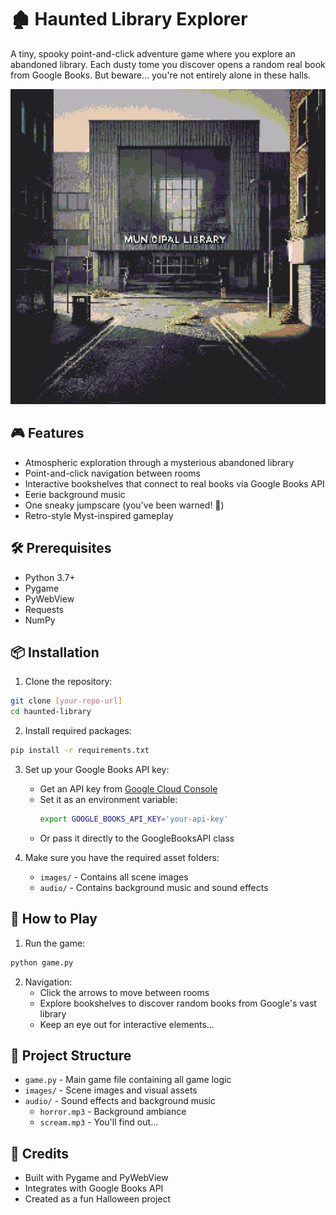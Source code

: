 # 🏚️ Haunted Library Explorer

A tiny, spooky point-and-click adventure game where you explore an abandoned library. Each dusty tome you discover opens a random real book from Google Books. But beware... you're not entirely alone in these halls.

![the library](images/scene8.jpg)

## 🎮 Features

- Atmospheric exploration through a mysterious abandoned library
- Point-and-click navigation between rooms
- Interactive bookshelves that connect to real books via Google Books API
- Eerie background music
- One sneaky jumpscare (you've been warned! 👻)
- Retro-style Myst-inspired gameplay

## 🛠️ Prerequisites

- Python 3.7+
- Pygame
- PyWebView
- Requests
- NumPy

## 📦 Installation

1. Clone the repository:
```bash
git clone [your-repo-url]
cd haunted-library
```

2. Install required packages:
```bash
pip install -r requirements.txt
```

3. Set up your Google Books API key:
   - Get an API key from [Google Cloud Console](https://console.cloud.google.com/)
   - Set it as an environment variable:
     ```bash
     export GOOGLE_BOOKS_API_KEY='your-api-key'
     ```
   - Or pass it directly to the GoogleBooksAPI class

4. Make sure you have the required asset folders:
   - `images/` - Contains all scene images
   - `audio/` - Contains background music and sound effects

## 🎯 How to Play

1. Run the game:
```bash
python game.py
```

2. Navigation:
   - Click the arrows to move between rooms
   - Explore bookshelves to discover random books from Google's vast library
   - Keep an eye out for interactive elements...

## 📁 Project Structure

- `game.py` - Main game file containing all game logic
- `images/` - Scene images and visual assets
- `audio/` - Sound effects and background music
  - `horror.mp3` - Background ambiance
  - `scream.mp3` - You'll find out...

## 🎨 Credits

- Built with Pygame and PyWebView
- Integrates with Google Books API
- Created as a fun Halloween project



